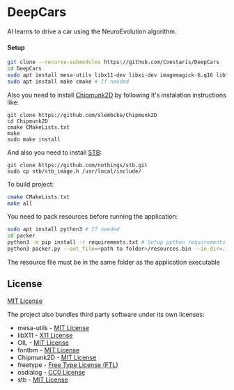 # DeepCars

AI learns to drive a car using the NeuroEvolution algorithm.

#### Setup
```bash
git clone --recurse-submodules https://github.com/Coestaris/DeepCars
cd DeepCars
sudo apt install mesa-utils libx11-dev libxi-dev imagemagick-6.q16 libfreetype6-dev libgtk-3-dev
sudo apt install make cmake # If needed
```
Also you need to install [Chipmunk2D](https://github.com/slembcke/Chipmunk2D) by following it's instalation instructions like:
```
git clone https://github.com/slembcke/Chipmunk2D
cd Chipmunk2D
cmake CMakeLists.txt 
make 
sudo make install
```
And also you need to install [STB](https://github.com/nothings/stb):
```
git clone https://github.com/nothings/stb.git
sudo cp stb/stb_image.h /usr/local/include/
```
To build project:
```bash
cmake CMakeLists.txt 
make all
```

You need to pack resources before running the application:
```bash
sudo apt install python3 # If needed
cd packer
python3 -m pip install -r requirements.txt # Setup python requirements
python3 packer.py --out_file=<path to folder>/resources.bin --in_dir=../resources/
```
The resource file must be in the same folder as the application executable


## License

[MIT License](https://github.com/Coestaris/DeepCars/blob/master/LICENSE)

The project also bundles third party software under its own licenses:
 - mesa-utils - [MIT License](https://www.mesa3d.org/license.html)
 - libX11 - [X11 License](http://www.xfree86.org/3.3.6/COPYRIGHT2.html)
 - OIL - [MIT License](https://github.com/Coestaris/oil/blob/master/LICENSE)
 - fontbm - [MIT License](https://github.com/vladimirgamalyan/fontbm/blob/master/LICENSE)
 - Chipmunk2D - [MIT License](https://github.com/slembcke/Chipmunk2D/blob/master/LICENSE.txt)
 - freetype - [Free Type License (FTL)](https://git.savannah.gnu.org/cgit/freetype/freetype2.git/tree/docs/FTL.TXT)
 - osdialog - [CC0 License](https://github.com/AndrewBelt/osdialog/blob/master/LICENSE.txt)
 - stb - [MIT License](https://github.com/nothings/stb/blob/master/LICENSE)
